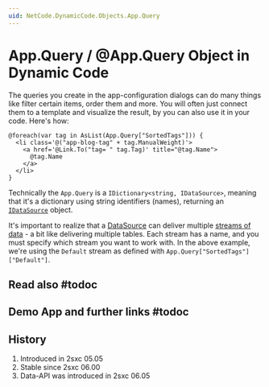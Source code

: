 ```yaml
---
uid: NetCode.DynamicCode.Objects.App.Query
---
```

# App.Query / @App.Query Object in Dynamic Code

The queries you create in the app-configuration dialogs can do many things like filter certain items, order them and more. You will often just connect them to a template and visualize the result, by you can also use it in your code. Here's how:

```razor
@foreach(var tag in AsList(App.Query["SortedTags"])) {
  <li class='@("app-blog-tag" + tag.ManualWeight)'>
    <a href='@Link.To("tag= " tag.Tag)' title="@tag.Name">
      @tag.Name
    </a>
  </li>
}
```

Technically the `App.Query` is a `IDictionary<string, IDataSource>`, meaning that it's a dictionary using string identifiers (names), returning an [`IDataSource`](xref:NetCode.DataSources.DataSource) object. 

It's important to realize that a [DataSource](xref:NetCode.DataSources.DataSource) can deliver multiple [streams of data](xref:ToSic.Eav.DataSource.IDataStream) - a bit like delivering multiple tables. Each stream has a name, and you must specify which stream you want to work with. In the above example, we're using the `Default` stream as defined with `App.Query["SortedTags"]["Default"]`.


## Read also #todoc


## Demo App and further links #todoc


## History
1. Introduced in 2sxc 05.05
2. Stable since 2sxc 06.00
3. Data-API was introduced in 2sxc 06.05
